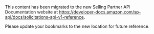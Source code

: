This content has been migrated to the new Selling Partner API Documentation website at https://developer-docs.amazon.com/sp-api/docs/solicitations-api-v1-reference.

Please update your bookmarks to the new location for future reference.
